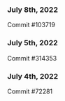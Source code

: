 ### July 8th, 2022

Commit #103719

### July 5th, 2022

Commit #314353


### July 4th, 2022

Commit #72281
